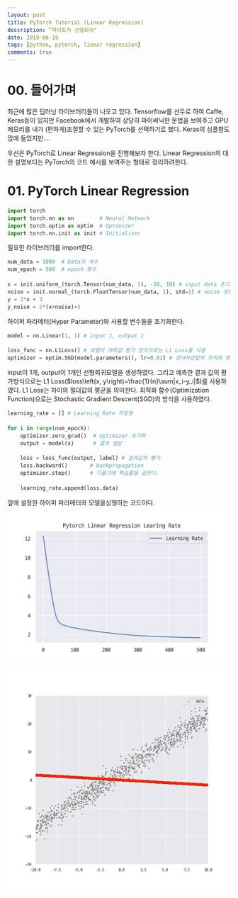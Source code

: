 ```yaml
---
layout: post
title: PyTorch Tutorial (Linear Regression)
description: “파이토치 선형회귀"
date: 2019-06-19
tags: [python, pytorch, linear regression]
comments: true
---
```




# 00. 들어가며

최근에 많은 딥러닝 라이브러리들이 나오고 있다. Tensorflow를 선두로 하여 Caffe, Keras등이 있지만 Facebook에서 개발하여 상당히 파이써닉한 문법을 보여주고 GPU 메모리를 내가 (편하게)조절할 수 있는 PyTorch를 선택하기로 했다. Keras의 심플함도 맘에 들었지만….

우선은 PyTorch로 Linear Regression을 진행해보자 한다. Linear Regression의 대한 설명보다는 PyTorch의 코드 예시를 보여주는 형태로 정리하려한다.



# 01. PyTorch Linear Regression

```python
import torch
import torch.nn as nn        # Neural Network
import torch.optim as optim  # Optimizer
import torch.nn.init as init # Initializer
```

필요한 라이브러리를 import한다. 



```python
num_data = 1000  # Data의 개수
num_epoch = 500  # epoch 횟수

x = init.uniform_(torch.Tensor(num_data, 1), -10, 10) # input data 초기화
noise = init.normal_(torch.FloatTensor(num_data, 1), std=1) # noise 생성
y = 2*x + 3
y_noise = 2*(x+noise)+3
```

하이퍼 파라메터(Hyper Parameter)와 사용할 변수들을 초기화한다.

```python
model = nn.Linear(1, 1) # input 1, output 1

loss_func = nn.L1Loss() # 모델의 예측값 평가 방식으로는 L1 Loss를 사용
optimizer = optim.SGD(model.parameters(), lr=0.01) # 경사하강법의 최적화 방식으론 SGD

```

input이 1개, output이 1개인 선형회귀모델을 생성하였다. 그리고 예측한 결과 값의 평가방식으로는 L1 Loss($loss\left(x, y\right)=\frac{1}{n}\sum|x_i-y_i|$)를 사용하였다. L1 Loss는 차이의 절대값의 평균을 의미한다. 최적화 함수(Optimization Function)으로는 Stochastic Gradient Descent(SGD)의 방식을 사용하였다.



```python
learning_rate = [] # Learning Rate 저장용

for i in range(num_epoch):
    optimizer.zero_grad()  # optimizer 초기화
    output = model(x)      # 결과 생성

    loss = loss_func(output, label) # 결과값의 평가
    loss.backward()       # backpropagation
    optimizer.step()      # 기울기에 학습률을 곱한다.

    learning_rate.append(loss.data)

```

앞에 설정한 하이퍼 파라메터와 모델을싱행하는 코드이다.

![learning rate](https://github.com/pignuante/pignuante.github.io/blob/master/assets/images/pytorch_linear/pytorch_linear_regression_learning_rate.png?raw=true)

![result](https://github.com/pignuante/pignuante.github.io/blob/master/assets/images/pytorch_linear/linear.gif?raw=true)



















